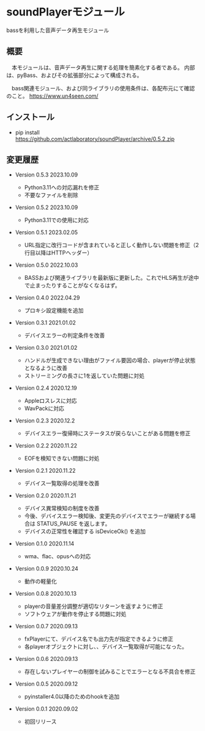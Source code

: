 # soundPlayerモジュール

bassを利用した音声データ再生モジュール


## 概要

　本モジュールは、音声データ再生に関する処理を簡素化する者である。
内部は、pyBass、およびその拡張部分によって構成される。

　bass関連モジュール、および同ライブラリの使用条件は、各配布元にて確認のこと。
https://www.un4seen.com/


## インストール

- pip install https://github.com/actlaboratory/soundPlayer/archive/0.5.2.zip


## 変更履歴

- Version 0.5.3 2023.10.09
	- Python3.11への対応漏れを修正
	- 不要なファイルを削除

- Version 0.5.2 2023.10.09
	- Python3.11での使用に対応

- Version 0.5.1 2023.02.05
	- URL指定に改行コードが含まれていると正しく動作しない問題を修正（2行目以降はHTTPヘッダー）

- Version 0.5.0 2022.10.03
	- BASSおよび関連ライブラリを最新版に更新した。これでHLS再生が途中で止まったりすることがなくなるはず。

- Version 0.4.0 2022.04.29
	- プロキシ設定機能を追加

- Version 0.3.1 2021.01.02
	- デバイスエラーの判定条件を改善

- Version 0.3.0 2021.01.02
	- ハンドルが生成できない理由がファイル要因の場合、playerが停止状態となるように改善
	- ストリーミングの長さに1を返していた問題に対処

- Version 0.2.4 2020.12.19
	- Appleロスレスに対応
	- WavPackに対応

- Version 0.2.3 2020.12.2
	- デバイスエラー復帰時にステータスが戻らないことがある問題を修正

- Version 0.2.2 2020.11.22
	- EOFを検知できない問題に対処

- Version 0.2.1 2020.11.22
	- デバイス一覧取得の処理を改善

- Version 0.2.0 2020.11.21
	- デバイス異常検知の制度を改善
	- 今後、デバイスエラー検知後、変更先のデバイスでエラーが継続する場合は STATUS_PAUSE を返します。
	- デバイスの正常性を確認する isDeviceOk() を追加

- Version 0.1.0 2020.11.14
	- wma、flac、opusへの対応

- Version 0.0.9 2020.10.24
	- 動作の軽量化

- Version 0.0.8 2020.10.13
	- playerの音量差分調整が適切なリターンを返すように修正
	- ソフトウェアが動作を停止する問題に対処

- Version 0.0.7 2020.09.13
	- fxPlayerにて、デバイス名でも出力先が指定できるように修正
	- 各playerオブジェクトに対し、、デバイス一覧取得が可能になった。

- Version 0.0.6 2020.09.13
	- 存在しないプレイヤーの制御を試みることでエラーとなる不具合を修正

- Version 0.0.5 2020.09.12
	- pyinstaller4.0以降のためのhookを追加

- Version 0.0.1 2020.09.02
	- 初回リリース

